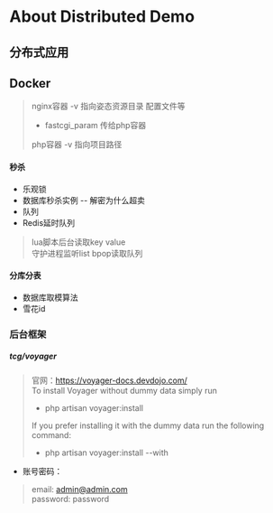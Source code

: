 # About Distributed Demo

## 分布式应用

## Docker
> nginx容器 -v 指向姿态资源目录 配置文件等
> - fastcgi_param 传给php容器
>     
> php容器 -v 指向项目路径

#### 秒杀
- 乐观锁 
- 数据库秒杀实例 -- 解密为什么超卖
- 队列
- Redis延时队列
> lua脚本后台读取key value    
> 守护进程监听list bpop读取队列

#### 分库分表
- 数据库取模算法
- 雪花id


### 后台框架
##### tcg/voyager

> 官网：https://voyager-docs.devdojo.com/  
> To install Voyager without dummy data simply run  
> - php artisan voyager:install  
>
> If you prefer installing it with the dummy data run the following command:   
> - php artisan voyager:install --with   

- 账号密码：
> email: admin@admin.com    
> password: password
